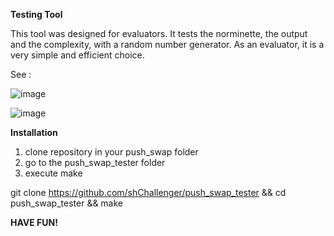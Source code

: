 **Testing Tool**

This tool was designed for evaluators.
It tests the norminette, the output and the complexity, with a random number generator.
As an evaluator, it is a very simple and efficient choice.

See :

![image](https://github.com/shChallenger/push_swap_tester/assets/163363736/d432689d-9ba4-4e64-a341-781ca566a5e4)

![image](https://github.com/shChallenger/push_swap_tester/assets/163363736/52af3380-1de3-42ad-8020-53366d4aab50)

**Installation**

1. clone repository in your push_swap folder
2. go to the push_swap_tester folder
3. execute make

git clone https://github.com/shChallenger/push_swap_tester && cd push_swap_tester && make

**HAVE FUN!**
